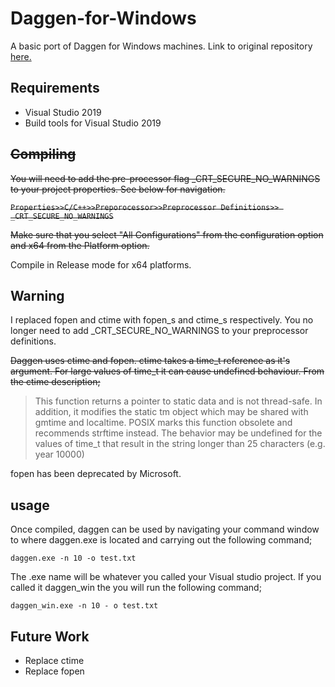 # Daggen-for-Windows
A basic port of Daggen for Windows machines. Link to original repository [here.](https://github.com/frs69wq/daggen)

## Requirements

- Visual Studio 2019
- Build tools for Visual Studio 2019

## ~~Compiling~~

~~You will need to add the pre-processor flag _CRT_SECURE_NO_WARNINGS to your project properties. See below for navigation.~~

~~`Properties>>C/C++>>Preporocessor>>Preprocessor Definitions>> _CRT_SECURE_NO_WARNINGS`~~

~~Make sure that you select "All Configurations" from the configuration option and x64 from the Platform option.~~

Compile in Release mode for x64 platforms.

## Warning

I replaced fopen and ctime with fopen_s and ctime_s respectively. You no longer need to add _CRT_SECURE_NO_WARNINGS to your preprocessor definitions.

~~Daggen uses ctime and fopen. ctime takes a time_t reference as it's argument. For large values of time_t it can cause undefined behaviour. From the ctime description;~~

> This function returns a pointer to static data and is not thread-safe. In addition, it modifies the static tm object which may be shared with gmtime and localtime. POSIX marks this function obsolete and recommends strftime instead. The behavior may be undefined for the values of time_t that result in the string longer than 25 characters (e.g. year 10000)

fopen has been deprecated by Microsoft.

## usage

Once compiled, daggen can be used by navigating your command window to where daggen.exe is located and carrying out the following command;

`daggen.exe -n 10 -o test.txt `
 
 The .exe name will be whatever you called your Visual studio project. If you called it daggen_win the you will run the following command;
 
 `daggen_win.exe -n 10 - o test.txt`
 
## Future Work

 - Replace ctime
 - Replace fopen
